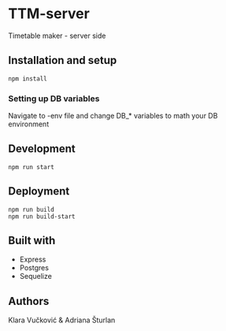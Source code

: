 # TTM-server
Timetable maker - server side

## Installation and setup
```
npm install
```

### Setting up DB variables
Navigate to -env file and change DB_* variables to math your DB environment

## Development
```
npm run start
```

## Deployment
```
npm run build
npm run build-start
```

## Built with
- Express
- Postgres
- Sequelize

## Authors
Klara Vučković & Adriana Šturlan
